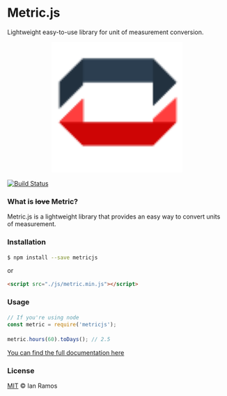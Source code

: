 Metric.js
=====

Lightweight easy-to-use library for unit of measurement conversion.

<p align="center">
  <img alt="Metric.js" src="metric.svg" width="300px" />
</p>

[![Build Status](https://travis-ci.org/ianramosc/metric.js.svg?branch=master)](https://travis-ci.org/ianramosc/metric.js)

### What is ~~love~~ Metric?

Metric.js is a lightweight library that provides an easy way to convert units of measurement.

### Installation

```sh
$ npm install --save metricjs
```

or

```html
<script src="./js/metric.min.js"></script>
```

### Usage

```js
// If you're using node
const metric = require('metricjs');

metric.hours(60).toDays(); // 2.5
```
[You can find the full documentation here](https://ianramosc.github.io/metric.js)

### License

[MIT](https://github.com/ianramosc/metric.js/blob/master/LICENSE) © Ian Ramos
